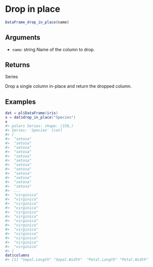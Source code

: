 # Drop in place

```r
DataFrame_drop_in_place(name)
```

## Arguments

- `name`: string Name of the column to drop.

## Returns

Series

Drop a single column in-place and return the dropped column.

## Examples

<pre class='r-example'><code><span class='r-in'><span><span class='va'>dat</span> <span class='op'>=</span> <span class='va'>pl</span><span class='op'>$</span><span class='fu'>DataFrame</span><span class='op'>(</span><span class='va'>iris</span><span class='op'>)</span></span></span>
<span class='r-in'><span><span class='va'>x</span> <span class='op'>=</span> <span class='va'>dat</span><span class='op'>$</span><span class='fu'>drop_in_place</span><span class='op'>(</span><span class='st'>"Species"</span><span class='op'>)</span></span></span>
<span class='r-in'><span><span class='va'>x</span></span></span>
<span class='r-out co'><span class='r-pr'>#&gt;</span> polars Series: shape: (150,)</span>
<span class='r-out co'><span class='r-pr'>#&gt;</span> Series: 'Species' [cat]</span>
<span class='r-out co'><span class='r-pr'>#&gt;</span> [</span>
<span class='r-out co'><span class='r-pr'>#&gt;</span> 	"setosa"</span>
<span class='r-out co'><span class='r-pr'>#&gt;</span> 	"setosa"</span>
<span class='r-out co'><span class='r-pr'>#&gt;</span> 	"setosa"</span>
<span class='r-out co'><span class='r-pr'>#&gt;</span> 	"setosa"</span>
<span class='r-out co'><span class='r-pr'>#&gt;</span> 	"setosa"</span>
<span class='r-out co'><span class='r-pr'>#&gt;</span> 	"setosa"</span>
<span class='r-out co'><span class='r-pr'>#&gt;</span> 	"setosa"</span>
<span class='r-out co'><span class='r-pr'>#&gt;</span> 	"setosa"</span>
<span class='r-out co'><span class='r-pr'>#&gt;</span> 	"setosa"</span>
<span class='r-out co'><span class='r-pr'>#&gt;</span> 	"setosa"</span>
<span class='r-out co'><span class='r-pr'>#&gt;</span> 	"setosa"</span>
<span class='r-out co'><span class='r-pr'>#&gt;</span> 	"setosa"</span>
<span class='r-out co'><span class='r-pr'>#&gt;</span> 	...</span>
<span class='r-out co'><span class='r-pr'>#&gt;</span> 	"virginica"</span>
<span class='r-out co'><span class='r-pr'>#&gt;</span> 	"virginica"</span>
<span class='r-out co'><span class='r-pr'>#&gt;</span> 	"virginica"</span>
<span class='r-out co'><span class='r-pr'>#&gt;</span> 	"virginica"</span>
<span class='r-out co'><span class='r-pr'>#&gt;</span> 	"virginica"</span>
<span class='r-out co'><span class='r-pr'>#&gt;</span> 	"virginica"</span>
<span class='r-out co'><span class='r-pr'>#&gt;</span> 	"virginica"</span>
<span class='r-out co'><span class='r-pr'>#&gt;</span> 	"virginica"</span>
<span class='r-out co'><span class='r-pr'>#&gt;</span> 	"virginica"</span>
<span class='r-out co'><span class='r-pr'>#&gt;</span> 	"virginica"</span>
<span class='r-out co'><span class='r-pr'>#&gt;</span> 	"virginica"</span>
<span class='r-out co'><span class='r-pr'>#&gt;</span> 	"virginica"</span>
<span class='r-out co'><span class='r-pr'>#&gt;</span> 	"virginica"</span>
<span class='r-out co'><span class='r-pr'>#&gt;</span> ]</span>
<span class='r-in'><span><span class='va'>dat</span><span class='op'>$</span><span class='va'>columns</span></span></span>
<span class='r-out co'><span class='r-pr'>#&gt;</span> [1] "Sepal.Length" "Sepal.Width"  "Petal.Length" "Petal.Width" </span>
 </code></pre>